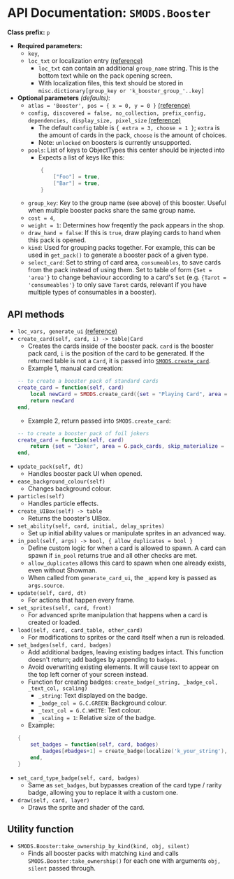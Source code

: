 # API Documentation: `SMODS.Booster`
**Class prefix:** `p`
- **Required parameters:**
	- `key`,
	- `loc_txt` or localization entry [(reference)](https://github.com/Steamodded/smods/wiki/Localization)
        - `loc_txt` can contain an additional `group_name` string. This is the bottom text while on the pack opening screen.
        - With localization files, this text should be stored in `misc.dictionary[group_key or 'k_booster_group_'..key]`
- **Optional parameters** *(defaults)*:
    - `atlas = 'Booster', pos = { x = 0, y = 0 }` [(reference)](https://github.com/Steamodded/smods/wiki/SMODS.Atlas#applying-textures-to-cards)
    - `config, discovered = false, no_collection, prefix_config, dependencies, display_size, pixel_size` [(reference)](https://github.com/Steamodded/smods/wiki/API-Documentation#common-parameters)
        - The default `config` table is `{ extra = 3, choose = 1 }`; `extra` is the amount of cards in the pack, `choose` is the amount of choices.
        - Note: `unlocked` on boosters is currently unsupported.
	- `pools`: List of keys to ObjectTypes this center should be injected into
		-  Expects a list of keys like this:
		```lua
			{
				["Foo"] = true,
				["Bar"] = true,
			}
		```
    - `group_key`: Key to the group name (see above) of this booster. Useful when multiple booster packs share the same group name.
	- `cost = 4`,
    - `weight = 1`: Determines how freqently the pack appears in the shop.
    - `draw_hand = false`: If this is `true`, draw playing cards to hand when this pack is opened.
    - `kind`: Used for grouping packs together. For example, this can be used in `get_pack()` to generate a booster pack of a given type.
    - `select_card`: Set to string of card area, `consumeables`, to save cards from the pack instead of using them. 
	Set to table of form `{Set = 'area'}` to change behaviour according to a card's `Set` (e.g. `{Tarot = 'consumeables'}` to only save `Tarot` cards, relevant if you have multiple types of consumables in a booster).

## API methods
- `loc_vars, generate_ui` [(reference)](https://github.com/Steamodded/smods/wiki/Localization#Localization-functions)
- `create_card(self, card, i) -> table|Card`
	- Creates the cards inside of the booster pack. `card` is the booster pack card, `i` is the position of the card to be generated. If the returned table is not a `Card`, it is passed into [`SMODS.create_card`](https://github.com/Steamodded/smods/wiki/Utility#mod-facing-utilities).
 	- Example 1, manual card creation:
	```lua
	-- to create a booster pack of standard cards
	create_card = function(self, card)
	    local newCard = SMODS.create_card({set = "Playing Card", area = G.pack_cards, skip_materialize = true})
	    return newCard
	end,
	```
   	- Example 2, return passed into `SMODS.create_card`:
	```lua
	-- to create a booster pack of foil jokers
	create_card = function(self, card)
	    return {set = "Joker", area = G.pack_cards, skip_materialize = true, soulable = true, key_append = "unique_string_for_rng", edition = "e_foil"}
	end,
	```
- `update_pack(self, dt)`
	- Handles booster pack UI when opened. 
- `ease_background_colour(self)`
	- Changes background colour. 
- `particles(self)`
	- Handles particle effects. 
- `create_UIBox(self) -> table`
	- Returns the booster's UIBox. 
- `set_ability(self, card, initial, delay_sprites)`
	- Set up initial ability values or manipulate sprites in an advanced way.
- `in_pool(self, args) -> bool, { allow_duplicates = bool }`
	- Define custom logic for when a card is allowed to spawn. A card can spawn if `in_pool` returns true and all other checks are met.
	- `allow_duplicates` allows this card to spawn when one already exists, even without Showman.
	- When called from `generate_card_ui`, the `_append` key is passed as `args.source`.
- `update(self, card, dt)`
	- For actions that happen every frame.
- `set_sprites(self, card, front)`
	- For advanced sprite manipulation that happens when a card is created or loaded.
- `load(self, card, card_table, other_card)`
	- For modifications to sprites or the card itself when a run is reloaded.
- `set_badges(self, card, badges)`
	- Add additional badges, leaving existing badges intact. This function doesn't return; add badges by appending to `badges`.
	- Avoid overwriting existing elements. It will cause text to appear on the top left corner of your screen instead.
	- Function for creating badges: `create_badge(_string, _badge_col, _text_col, scaling)`
		- `_string`: Text displayed on the badge.
		- `_badge_col = G.C.GREEN`: Background colour.
		- `_text_col = G.C.WHITE`: Text colour.
		- `_scaling = 1`: Relative size of the badge.
	- Example:
	```lua
	{
		set_badges = function(self, card, badges)
			badges[#badges+1] = create_badge(localize('k_your_string'), G.C.RED, G.C.BLACK, 1.2 )
		end,
	}
	```
- `set_card_type_badge(self, card, badges)`
	- Same as `set_badges`, but bypasses creation of the card type / rarity badge, allowing you to replace it with a custom one.
- `draw(self, card, layer)`
	- Draws the sprite and shader of the card.

## Utility function
- `SMODS.Booster:take_ownership_by_kind(kind, obj, silent)`
    - Finds all booster packs with matching `kind` and calls `SMODS.Booster:take_ownership()` for each one with arguments `obj, silent` passed through.
